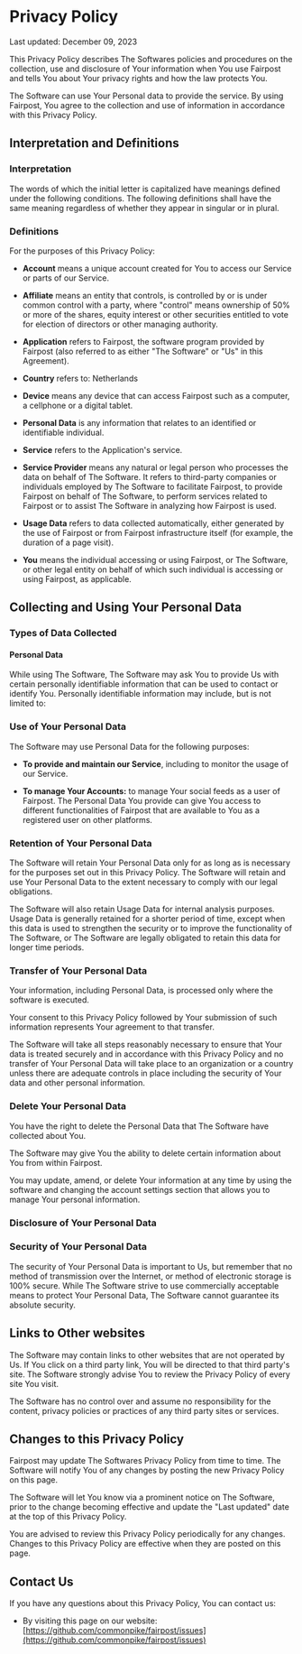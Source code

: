 Privacy Policy
==============

Last updated: December 09, 2023

This Privacy Policy describes The Softwares policies and procedures on the collection, use and disclosure of Your information when You use Fairpost and tells You about Your privacy rights and how the law protects You.

The Software can use Your Personal data to provide the service. By using Fairpost, You agree to the collection and use of information in accordance with this Privacy Policy. 

Interpretation and Definitions
------------------------------

### Interpretation

The words of which the initial letter is capitalized have meanings defined under the following conditions. The following definitions shall have the same meaning regardless of whether they appear in singular or in plural.

### Definitions

For the purposes of this Privacy Policy:

*   **Account** means a unique account created for You to access our Service or parts of our Service.
    
*   **Affiliate** means an entity that controls, is controlled by or is under common control with a party, where "control" means ownership of 50% or more of the shares, equity interest or other securities entitled to vote for election of directors or other managing authority.
    
*   **Application** refers to Fairpost, the software program provided by Fairpost (also referred to as either "The Software" or "Us" in this Agreement).
    
*   **Country** refers to: Netherlands
    
*   **Device** means any device that can access Fairpost such as a computer, a cellphone or a digital tablet.
    
*   **Personal Data** is any information that relates to an identified or identifiable individual.
    
*   **Service** refers to the Application's service.
    
*   **Service Provider** means any natural or legal person who processes the data on behalf of The Software. It refers to third-party companies or individuals employed by The Software to facilitate Fairpost, to provide Fairpost on behalf of The Software, to perform services related to Fairpost or to assist The Software in analyzing how Fairpost is used.
    
*   **Usage Data** refers to data collected automatically, either generated by the use of Fairpost or from Fairpost infrastructure itself (for example, the duration of a page visit).
    
*   **You** means the individual accessing or using Fairpost, or The Software, or other legal entity on behalf of which such individual is accessing or using Fairpost, as applicable.
    

Collecting and Using Your Personal Data
---------------------------------------

### Types of Data Collected

#### Personal Data

While using The Software, The Software may ask You to provide Us with certain personally identifiable information that can be used to contact or identify You. Personally identifiable information may include, but is not limited to:

### Use of Your Personal Data

The Software may use Personal Data for the following purposes:

*   **To provide and maintain our Service**, including to monitor the usage of our Service.
    
*   **To manage Your Accounts:** to manage Your social feeds as a user of Fairpost. The Personal Data You provide can give You access to different functionalities of Fairpost that are available to You as a registered user on other platforms.
    

### Retention of Your Personal Data

The Software will retain Your Personal Data only for as long as is necessary for the purposes set out in this Privacy Policy. The Software will retain and use Your Personal Data to the extent necessary to comply with our legal obligations.

The Software will also retain Usage Data for internal analysis purposes. Usage Data is generally retained for a shorter period of time, except when this data is used to strengthen the security or to improve the functionality of The Software, or The Software are legally obligated to retain this data for longer time periods.

### Transfer of Your Personal Data

Your information, including Personal Data, is processed only where the software is executed.

Your consent to this Privacy Policy followed by Your submission of such information represents Your agreement to that transfer.

The Software will take all steps reasonably necessary to ensure that Your data is treated securely and in accordance with this Privacy Policy and no transfer of Your Personal Data will take place to an organization or a country unless there are adequate controls in place including the security of Your data and other personal information.

### Delete Your Personal Data

You have the right to delete the Personal Data that The Software have collected about You.

The Software may give You the ability to delete certain information about You from within Fairpost.

You may update, amend, or delete Your information at any time by using the software and changing the account settings section that allows you to manage Your personal information.

### Disclosure of Your Personal Data


### Security of Your Personal Data

The security of Your Personal Data is important to Us, but remember that no method of transmission over the Internet, or method of electronic storage is 100% secure. While The Software strive to use commercially acceptable means to protect Your Personal Data, The Software cannot guarantee its absolute security.


Links to Other websites
-----------------------

The Software may contain links to other websites that are not operated by Us. If You click on a third party link, You will be directed to that third party's site. The Software strongly advise You to review the Privacy Policy of every site You visit.

The Software has no control over and assume no responsibility for the content, privacy policies or practices of any third party sites or services.

Changes to this Privacy Policy
------------------------------

Fairpost may update The Softwares Privacy Policy from time to time. The Software will notify You of any changes by posting the new Privacy Policy on this page.

The Software will let You know via a prominent notice on The Software, prior to the change becoming effective and update the "Last updated" date at the top of this Privacy Policy.

You are advised to review this Privacy Policy periodically for any changes. Changes to this Privacy Policy are effective when they are posted on this page.

Contact Us
----------

If you have any questions about this Privacy Policy, You can contact us:

*   By visiting this page on our website: [https://github.com/commonpike/fairpost/issues](https://github.com/commonpike/fairpost/issues)